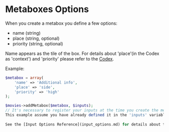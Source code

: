 Metaboxes Options
=================
When you create a metabox you define a few options:
- name (string)
- place (string, optional)
- priority (string, optional)
  
Name appears as the tile of the box. For details about 'place'(in the Codex as 'context') and 'priority' please refer to the [Codex](http://codex.wordpress.org/Function_Reference/add_meta_box#Parameters).  
  
Example:  
```php
$metabox = array(
	'name' => 'Additional info',
	'place' => 'side',
	'priority' => 'high'
);

$movies->addMetabox($metabox, $inputs);
// It's necessary to register your inputs at the time you create the metabox.
This example assume you have already defined it in the 'inputs' variable.  
  
See the [Input Options Reference](input_options.md) for details about the options of each input type.
``` 